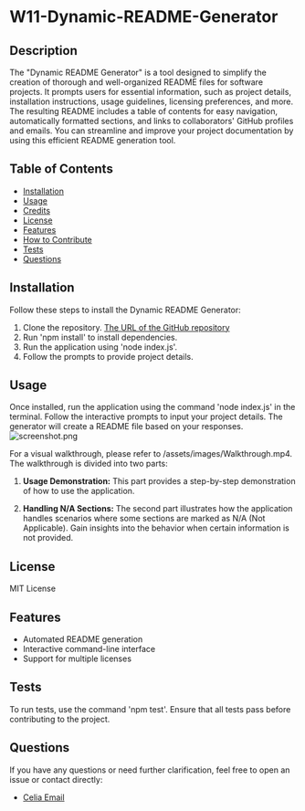 # W11-Dynamic-README-Generator

## Description
The "Dynamic README Generator" is a tool designed to simplify the creation of thorough and well-organized README files for software projects. It prompts users for essential information, such as project details, installation instructions, usage guidelines, licensing preferences, and more. The resulting README includes a table of contents for easy navigation, automatically formatted sections, and links to collaborators' GitHub profiles and emails. You can streamline and improve your project documentation by using this efficient README generation tool.

## Table of Contents
- [Installation](#installation)
- [Usage](#usage)
- [Credits](#credits)
- [License](#license)
- [Features](#features)
- [How to Contribute](#how-to-contribute)
- [Tests](#tests)
- [Questions](#questions)

## Installation
Follow these steps to install the Dynamic README Generator:
1. Clone the repository.
   [The URL of the GitHub repository](https://github.com/celia103/W11-Dynamic-README-Generator)
3. Run 'npm install' to install dependencies.
4. Run the application using 'node index.js'.
5. Follow the prompts to provide project details.

## Usage
Once installed, run the application using the command 'node index.js' in the terminal. Follow the interactive prompts to input your project details. The generator will create a README file based on your responses.
![screenshot.png](./assets/video/Screenshot.png)

For a visual walkthrough, please refer to /assets/images/Walkthrough.mp4. The walkthrough is divided into two parts:

1. **Usage Demonstration:**
This part provides a step-by-step demonstration of how to use the application.

2. **Handling N/A Sections:**
The second part illustrates how the application handles scenarios where some sections are marked as N/A (Not Applicable). Gain insights into the behavior when certain information is not provided.


## License
MIT License

## Features
- Automated README generation
- Interactive command-line interface
- Support for multiple licenses

## Tests
To run tests, use the command 'npm test'. Ensure that all tests pass before contributing to the project.

## Questions
If you have any questions or need further clarification, feel free to open an issue or contact directly:
- [Celia Email](celiayych@gmail.com)
